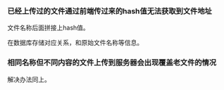 ### 已经上传过的文件通过前端传过来的hash值无法获取到文件地址

文件名称后面拼接上hash值。

在数据库存储对应关系，和原始文件名称等信息。


### 相同名称但不同内容的文件上传到服务器会出现覆盖老文件的情况

解决办法同上。
